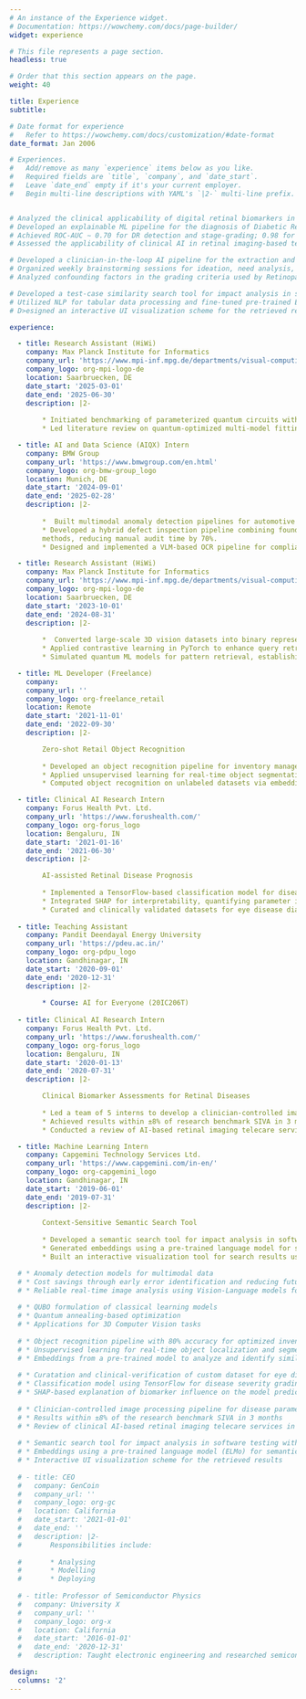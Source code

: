 ```yaml
---
# An instance of the Experience widget.
# Documentation: https://wowchemy.com/docs/page-builder/
widget: experience

# This file represents a page section.
headless: true

# Order that this section appears on the page.
weight: 40

title: Experience
subtitle:

# Date format for experience
#   Refer to https://wowchemy.com/docs/customization/#date-format
date_format: Jan 2006

# Experiences.
#   Add/remove as many `experience` items below as you like.
#   Required fields are `title`, `company`, and `date_start`.
#   Leave `date_end` empty if it's your current employer.
#   Begin multi-line descriptions with YAML's `|2-` multi-line prefix.


# Analyzed the clinical applicability of digital retinal biomarkers in the detection of systemic disorders (such as Bipolar and Alzheimer’s) 
# Developed an explainable ML pipeline for the diagnosis of Diabetic Retinopathy (DR) and Hypertensive Retinopathy (HTR) using digital biomarkers extracted from the retinal vasculature. Python, OpenCV       
# Achieved ROC-AUC ∼ 0.70 for DR detection and stage-grading; 0.98 for HTR detection; 0.89 for HTR stage-grading
# Assessed the applicability of clinical AI in retinal imaging-based teleophthalmology services in India

# Developed a clinician-in-the-loop AI pipeline for the extraction and quantification of retinal vascular parameters with results within ±8% of the research benchmark tool SIVA. Python, OpenCV, Django
# Organized weekly brainstorming sessions for ideation, need analysis, and literature review on Dry Eye Disorder screening and anterior segment imaging
# Analyzed confounding factors in the grading criteria used by Retinopathy of Prematurity specialists and formulated a decision support system plan to address these issues

# Developed a test-case similarity search tool for impact analysis in software testing, with an accuracy of ∼ 95-98 %, that landed the first prize in Capgemini iSprint 2019 (West Division)
# Utilized NLP for tabular data processing and fine-tuned pre-trained ELMo (Embeddings from Language Models) to extract query and test-case embedding for semantic mapping
# D>esigned an interactive UI visualization scheme for the retrieved results using Python, t-SNE, and matplotlib

experience:

  - title: Research Assistant (HiWi)
    company: Max Planck Institute for Informatics
    company_url: 'https://www.mpi-inf.mpg.de/departments/visual-computing-and-artificial-intelligence'
    company_logo: org-mpi-logo-de
    location: Saarbruecken, DE
    date_start: '2025-03-01'
    date_end: '2025-06-30'
    description: |2-
        
        * Initiated benchmarking of parameterized quantum circuits with CUDA-Q and PyTorch, enabling scalability analysis for QML workloads.
        * Led literature review on quantum-optimized multi-model fitting in noisy point clouds, assessing applicability for robust shape fitting and 3D reconstruction.

  - title: AI and Data Science (AIQX) Intern
    company: BMW Group
    company_url: 'https://www.bmwgroup.com/en.html'
    company_logo: org-bmw-group_logo
    location: Munich, DE
    date_start: '2024-09-01'
    date_end: '2025-02-28'
    description: |2-
        
        *  Built multimodal anomaly detection pipelines for automotive quality assurance, achieving 100% recall and over 95% precision on production data.
        * Developed a hybrid defect inspection pipeline combining foundational models, classical computer vision, and statistical
        methods, reducing manual audit time by 70%.
        * Designed and implemented a VLM-based OCR pipeline for compliance documentation with >85% extraction accuracy on complex backgrounds, automating previously manual audits.

  - title: Research Assistant (HiWi)
    company: Max Planck Institute for Informatics
    company_url: 'https://www.mpi-inf.mpg.de/departments/visual-computing-and-artificial-intelligence'
    company_logo: org-mpi-logo-de
    location: Saarbruecken, DE
    date_start: '2023-10-01'
    date_end: '2024-08-31'
    description: |2-
        
        *  Converted large-scale 3D vision datasets into binary representations via state-of-the-art autoencoder, reducing storage overhead by 35% while preserving fidelity.
        * Applied contrastive learning in PyTorch to enhance query retrieval, increasing matching accuracy by 52%.
        * Simulated quantum ML models for pattern retrieval, establishing feasibility of hybrid AI–quantum methods.

  - title: ML Developer (Freelance)
    company: 
    company_url: ''
    company_logo: org-freelance_retail
    location: Remote
    date_start: '2021-11-01'
    date_end: '2022-09-30'
    description: |2-

        Zero-shot Retail Object Recognition 
        
        * Developed an object recognition pipeline for inventory management using TensorFlow and OpenCV, achieving >80% accuracy.
        * Applied unsupervised learning for real-time object segmentation of retail shelf images, reaching >90% accuracy.
        * Computed object recognition on unlabeled datasets via embedding similarity using pre-trained models for enhancing detection efficiency.

  - title: Clinical AI Research Intern
    company: Forus Health Pvt. Ltd.
    company_url: 'https://www.forushealth.com/'
    company_logo: org-forus_logo
    location: Bengaluru, IN
    date_start: '2021-01-16'
    date_end: '2021-06-30'
    description: |2-

        AI-assisted Retinal Disease Prognosis
        
        * Implemented a TensorFlow-based classification model for disease severity grading, achieving AUC of 0.98.
        * Integrated SHAP for interpretability, quantifying parameter influence on model predictions.
        * Curated and clinically validated datasets for eye disease diagnosis, ensuring high-quality training data.
        
  - title: Teaching Assistant
    company: Pandit Deendayal Energy University
    company_url: 'https://pdeu.ac.in/'
    company_logo: org-pdpu_logo
    location: Gandhinagar, IN
    date_start: '2020-09-01'
    date_end: '2020-12-31'
    description: |2-
        
        * Course: AI for Everyone (20IC206T)
    
  - title: Clinical AI Research Intern
    company: Forus Health Pvt. Ltd.
    company_url: 'https://www.forushealth.com/'
    company_logo: org-forus_logo
    location: Bengaluru, IN
    date_start: '2020-01-13'
    date_end: '2020-07-31'
    description: |2-

        Clinical Biomarker Assessments for Retinal Diseases
    
        * Led a team of 5 interns to develop a clinician-controlled image processing pipeline for disease parameter analysis.
        * Achieved results within ±8% of research benchmark SIVA in 3 months using OpenCV and TensorFlow.
        * Conducted a review of AI-based retinal imaging telecare services in India to enhance clinical outreach.

  - title: Machine Learning Intern
    company: Capgemini Technology Services Ltd.
    company_url: 'https://www.capgemini.com/in-en/'
    company_logo: org-capgemini_logo
    location: Gandhinagar, IN
    date_start: '2019-06-01'
    date_end: '2019-07-31'
    description: |2-
    
        Context-Sensitive Semantic Search Tool
        
        * Developed a semantic search tool for impact analysis in software testing, achieving 95% accuracy.
        * Generated embeddings using a pre-trained language model for semantic mapping of test cases.
        * Built an interactive visualization tool for search results using Python, t-SNE, and matplotlib.

  # * Anomaly detection models for multimodal data
  # * Cost savings through early error identification and reducing future servicing expenses
  # * Reliable real-time image analysis using Vision-Language models for Component Traceability
  
  # * QUBO formulation of classical learning models 
  # * Quantum annealing-based optimization
  # * Applications for 3D Computer Vision tasks
  
  # * Object recognition pipeline with 80% accuracy for optimized inventory management
  # * Unsupervised learning for real-time object localization and segmentation from retail shelf images
  # * Embeddings from a pre-trained model to analyze and identify similar objects in the unlabeled dataset
  
  # * Curatation and clinical-verification of custom dataset for eye disease diagnosis
  # * Classification model using TensorFlow for disease severity grading with accuracy rate (AUC) 0.98
  # * SHAP-based explanation of biomarker influence on the model predictions
  
  # * Clinician-controlled image processing pipeline for disease parameter analysis
  # * Results within ±8% of the research benchmark SIVA in 3 months
  # * Review of clinical AI-based retinal imaging telecare services in India to improve care outreach
  
  # * Semantic search tool for impact analysis in software testing with 95% accuracy
  # * Embeddings using a pre-trained language model (ELMo) for semantic mapping of test cases
  # * Interactive UI visualization scheme for the retrieved results
        
  # - title: CEO
  #   company: GenCoin
  #   company_url: ''
  #   company_logo: org-gc
  #   location: California
  #   date_start: '2021-01-01'
  #   date_end: ''
  #   description: |2-
  #       Responsibilities include:
        
  #       * Analysing
  #       * Modelling
  #       * Deploying
        
  # - title: Professor of Semiconductor Physics
  #   company: University X
  #   company_url: ''
  #   company_logo: org-x
  #   location: California
  #   date_start: '2016-01-01'
  #   date_end: '2020-12-31'
  #   description: Taught electronic engineering and researched semiconductor physics.

design:
  columns: '2'
---
```

